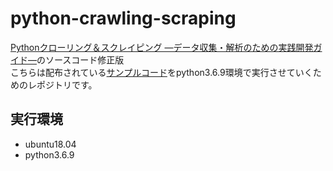 # python-crawling-scraping

[Pythonクローリング＆スクレイピング ―データ収集・解析のための実践開発ガイド―](https://gihyo.jp/book/2017/978-4-7741-8367-1)のソースコード修正版<br>
こちらは配布されている[サンプルコード](https://gihyo.jp/book/2017/978-4-7741-8367-1/support)をpython3.6.9環境で実行させていくためのレポジトリです。

## 実行環境

- ubuntu18.04
- python3.6.9
